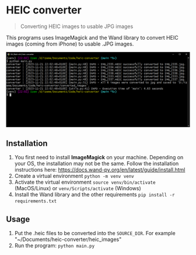 # HEIC converter
> Converting HEIC images to usable JPG images

This programs uses ImageMagick and the Wand library to convert HEIC images (coming from iPhone) to usable .JPG images.

![example-image](example.png)

## Installation
1. You first need to install **ImageMagick** on your machine. Depending on your OS, the installation may not be the same.
Follow the installation instructions here: https://docs.wand-py.org/en/latest/guide/install.html
2. Create a virtual environment `python -m venv venv`
3. Activate the virtual environment `source venv/bin/activate` (MacOS/Linux) or `venv/Scripts/activate` (Windows)
4. Install the Wand library and the other requirements `pip install -r requirements.txt`

## Usage
1. Put the .heic files to be converted into the `SOURCE_DIR`. For example "~/Documents/heic-converter/heic_images"
2. Run the program: `python main.py`
